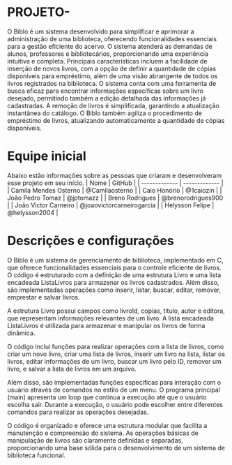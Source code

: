 # PROJETO-

O Biblo é um sistema desenvolvido para simplificar e aprimorar a administração de uma biblioteca, oferecendo funcionalidades essenciais para a gestão eficiente do acervo. O sistema atenderá as demandas de alunos, professores e bibliotecários, proporcionando uma experiência intuitiva e completa. Principais características incluem a facilidade de inserção de novos livros, com a opção de definir a quantidade de cópias disponíveis para empréstimo, além de uma visão abrangente de todos os livros registrados na biblioteca. O sistema conta com uma ferramenta de busca eficaz para encontrar informações específicas sobre um livro desejado, permitindo também a edição detalhada das informações já cadastradas. A remoção de livros é simplificada, garantindo a atualização instantânea do catálogo. O Biblo também agiliza o procedimento de empréstimo de livros, atualizando automaticamente a quantidade de cópias disponíveis.  

# Equipe inicial
Abaixo estão informações sobre as pessoas que criaram e desenvolveram esse projeto em seu início. 
| Nome          | GitHub        | 
| ------------- | ------------- |
| Camila Mendes Osterno  | @Camilaosterno  |
| Caio Honório  | @1caiozin  |
| João Pedro Tomaz  | @jptomazz  |
| Breno Rodrigues  | @brenorodrigues900  |
| João Victor Carneiro  | @joaovictorcarneirogarcia  |
| Helysson Felipe  | @helysson2004  |

# Descrições e configurações
O Biblo é um sistema de gerenciamento de biblioteca, implementado em C, que oferece funcionalidades essenciais para o controle eficiente de livros. O código é estruturado com a definição de uma estrutura Livro e uma lista encadeada ListaLivros para armazenar os livros cadastrados. Além disso, são implementadas operações como inserir, listar, buscar, editar, remover, emprestar e salvar livros.

A estrutura Livro possui campos como livroId, copias, titulo, autor e editora, que representam informações relevantes de um livro. A lista encadeada ListaLivros é utilizada para armazenar e manipular os livros de forma dinâmica.

O código inclui funções para realizar operações com a lista de livros, como criar um novo livro, criar uma lista de livros, inserir um livro na lista, listar os livros, editar informações de um livro, buscar um livro pelo ID, remover um livro, e salvar a lista de livros em um arquivo.

Além disso, são implementadas funções específicas para interação com o usuário através de comandos no estilo de um menu. O programa principal (main) apresenta um loop que continua a execução até que o usuário escolha sair. Durante a execução, o usuário pode escolher entre diferentes comandos para realizar as operações desejadas.

O código é organizado e oferece uma estrutura modular que facilita a manutenção e compreensão do sistema. As operações básicas de manipulação de livros são claramente definidas e separadas, proporcionando uma base sólida para o desenvolvimento de um sistema de biblioteca funcional.







